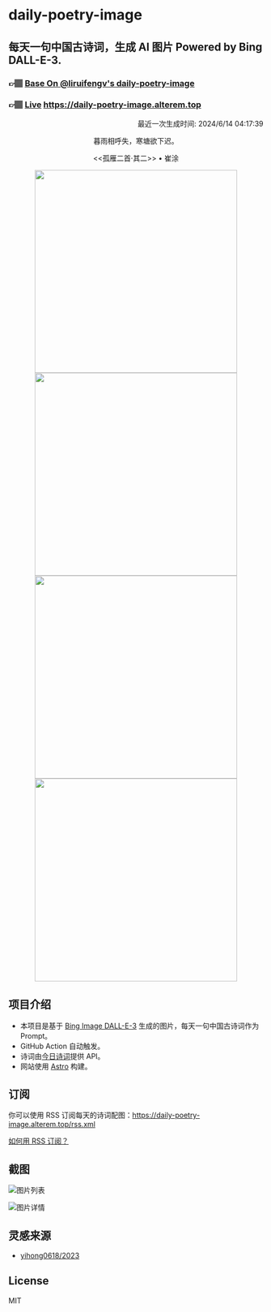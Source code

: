 
# daily-poetry-image

## 每天一句中国古诗词，生成 AI 图片 Powered by Bing DALL-E-3.

### 👉🏽 [Base On @liruifengv's daily-poetry-image](https://github.com/liruifengv/daily-poetry-image)

### 👉🏽 [Live](https://daily-poetry-image.alterem.top/) https://daily-poetry-image.alterem.top

<p align="right">
  最近一次生成时间: 2024/6/14 04:17:39
</p>
<p align="center">
暮雨相呼失，寒塘欲下迟。
</p>
<p align="center">
<<孤雁二首·其二>> • 崔涂
</p>
<p align="center">
<img src="https://tse3.mm.bing.net/th/id/OIG2.jbtN4cQrFzrK7bLrfqzf" height="400" width="400" />
<img src="https://tse2.mm.bing.net/th/id/OIG2.bkUpsccamNSUgvi_pA9j" height="400" width="400" />
<img src="https://tse4.mm.bing.net/th/id/OIG2.dGrqZIMU.Zm5FBL3LFLL" height="400" width="400" />
<img src="https://tse1.mm.bing.net/th/id/OIG2.B5az8QeYAia7YqepG8s7" height="400" width="400" />
</p>

## 项目介绍

-   本项目是基于 [Bing Image DALL-E-3](https://www.bing.com/images/create) 生成的图片，每天一句中国古诗词作为 Prompt。
-   GitHub Action 自动触发。
-   诗词由[今日诗词](https://www.jinrishici.com/)提供 API。
-   网站使用 [Astro](https://astro.build) 构建。

## 订阅

你可以使用 RSS 订阅每天的诗词配图：https://daily-poetry-image.alterem.top/rss.xml

[如何用 RSS 订阅？](https://zhuanlan.zhihu.com/p/55026716)

## 截图

![图片列表](./screenshots/Snipaste_2023-12-28_21-00-26.png)

![图片详情](./screenshots/Snipaste_2023-12-28_21-00-53.png)

## 灵感来源

-   [yihong0618/2023](https://github.com/yihong0618/2023)

## License

MIT

